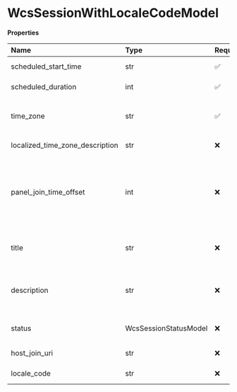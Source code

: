 # WcsSessionWithLocaleCodeModel

**Properties**

| Name                            | Type                  | Required | Description                                                                                                                                                       |
| :------------------------------ | :-------------------- | :------- | :---------------------------------------------------------------------------------------------------------------------------------------------------------------- |
| scheduled_start_time            | str                   | ✅       | Session scheduled start time.                                                                                                                                     |
| scheduled_duration              | int                   | ✅       | The duration of the Session in seconds.                                                                                                                           |
| time_zone                       | str                   | ✅       | IANA-compatible time zone name (see https://www.iana.org/time-zones).                                                                                             |
| localized_time_zone_description | str                   | ❌       | Localized time zone description.                                                                                                                                  |
| panel_join_time_offset          | int                   | ❌       | The time offset (positive, in seconds) indicating how much in advance (comparing to "scheduledStartTime") panel members should join for the pre-webinar team sync |
| title                           | str                   | ❌       | Session title. Can be left blank - then Webinar title should be used for presentation.                                                                            |
| description                     | str                   | ❌       | User-friendly description of the Session. Can be left blank - then Webinar title should be used for presentation.                                                 |
| status                          | WcsSessionStatusModel | ❌       | Session status (for the purposes of Configuration service)                                                                                                        |
| host_join_uri                   | str                   | ❌       | The URI to join the webinar as a host                                                                                                                             |
| locale_code                     | str                   | ❌       | Session locale code. Can't be blank or null                                                                                                                       |

<!-- This file was generated by liblab | https://liblab.com/ -->
